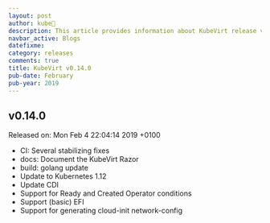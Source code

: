 ```yaml
---
layout: post
author: kube🤖
description: This article provides information about KubeVirt release v0.14.0 changes
navbar_active: Blogs
datefixme:
category: releases
comments: true
title: KubeVirt v0.14.0
pub-date: February
pub-year: 2019
---
```



## v0.14.0

Released on: Mon Feb 4 22:04:14 2019 +0100

- CI: Several stabilizing fixes
- docs: Document the KubeVirt Razor
- build: golang update
- Update to Kubernetes 1.12
- Update CDI
- Support for Ready and Created Operator conditions
- Support (basic) EFI
- Support for generating cloud-init network-config

